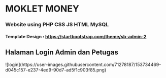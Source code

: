 <h1 align="left">MOKLET MONEY</h1>
<h3 align="left">Website using PHP CSS JS HTML MySQL</h3>
<h4 align="left">Template Design : <a href="https://startbootstrap.com/theme/sb-admin-2">https://startbootstrap.com/theme/sb-admin-2</a></h4>

<h2 align="left">Halaman Login Admin dan Petugas</h2>
![login](https://user-images.githubusercontent.com/71278187/153734469-d045c157-e237-4ed9-90d7-ad5f1c903f85.png)
